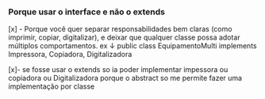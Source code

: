 ### Porque usar o interface e não o extends
[x] - Porque você quer separar responsabilidades bem claras (como imprimir, copiar, digitalizar), e deixar que qualquer classe possa adotar múltiplos comportamentos. ex ↓
public class EquipamentoMulti implements Impressora, Copiadora, Digitalizadora

[x]-  se fosse usar o  extends so ia poder implementar impessora ou copiadora ou Digitalizadora  porque o abstract  so me permite fazer uma implementação por classe

